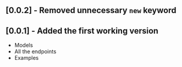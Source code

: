 ## [0.0.2] - Removed unnecessary `new` keyword

## [0.0.1] - Added the first working version

- Models
- All the endpoints
- Examples
